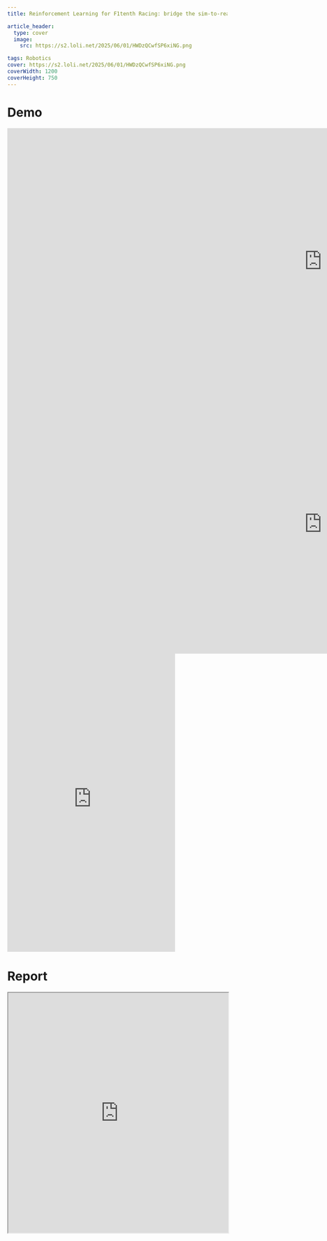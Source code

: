 ```yaml
---
title: Reinforcement Learning for F1tenth Racing: bridge the sim-to-real gap

article_header:
  type: cover
  image:
    src: https://s2.loli.net/2025/06/01/HWDzQCwfSP6xiNG.png

tags: Robotics
cover: https://s2.loli.net/2025/06/01/HWDzQCwfSP6xiNG.png
coverWidth: 1200
coverHeight: 750
---
```


# Demo
<iframe width="1440" height="610" src="https://www.youtube.com/embed/5nrtc6vQTQQ" title="SAC 7s/lap in levine" frameborder="0" allow="accelerometer; autoplay; clipboard-write; encrypted-media; gyroscope; picture-in-picture; web-share" referrerpolicy="strict-origin-when-cross-origin" allowfullscreen></iframe>

<iframe width="1440" height="594" src="https://www.youtube.com/embed/ItA59sf2_RQ" title="RL vs Pure Pursuit" frameborder="0" allow="accelerometer; autoplay; clipboard-write; encrypted-media; gyroscope; picture-in-picture; web-share" referrerpolicy="strict-origin-when-cross-origin" allowfullscreen></iframe>

<iframe width="384" height="683" src="https://www.youtube.com/embed/CGxHNRx7U2Y" title="RL 23 s/lap" frameborder="0" allow="accelerometer; autoplay; clipboard-write; encrypted-media; gyroscope; picture-in-picture; web-share" referrerpolicy="strict-origin-when-cross-origin" allowfullscreen></iframe>

# Report

<div class="row">
    <iframe src="https://drive.google.com/file/d/1Q0JvorN-uOZdv618uBwWlkrfrRAe2O4r/preview" style="width:100%; height:550px"></iframe>
</div>
